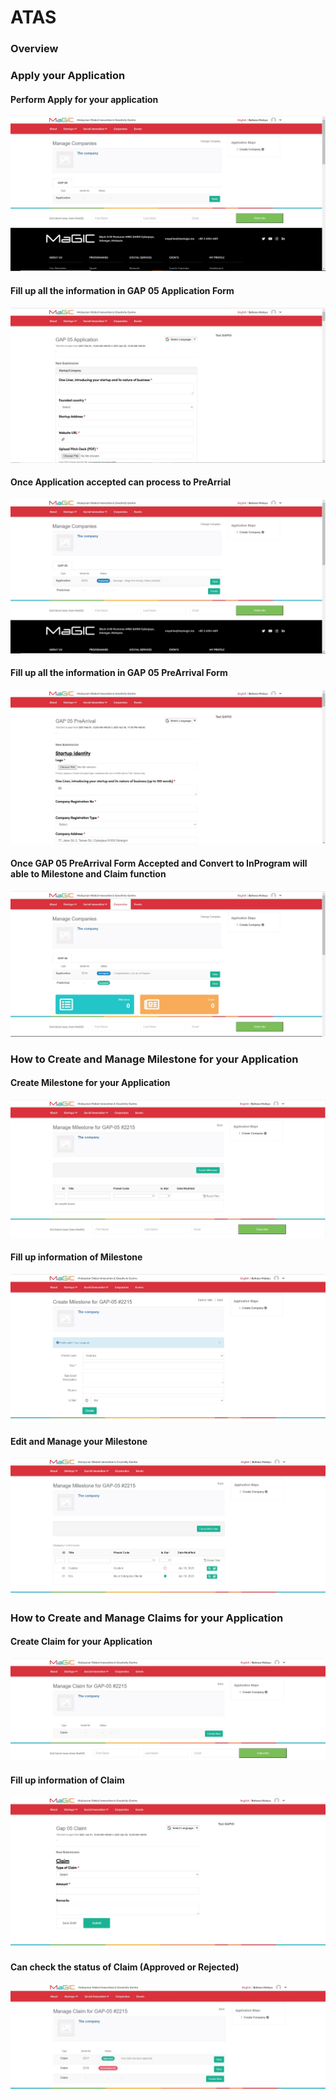 # ATAS

### Overview



### Apply your Application

#### Perform Apply for your application

![](../../.gitbook/assets/01.jpg)

#### Fill up all the information in GAP 05 Application Form

![](../../.gitbook/assets/02.jpg)

#### Once Application accepted can process to PreArrial

![](../../.gitbook/assets/03.jpg)

#### Fill up all the information in GAP 05 PreArrival Form

![](../../.gitbook/assets/04.jpg)

#### Once GAP 05 PreArrival Form Accepted and Convert to InProgram will able to Milestone and Claim function

![](../../.gitbook/assets/05.jpg)

### How to Create and Manage Milestone for your Application

#### Create Milestone for your Application

![](../../.gitbook/assets/0.jpg)

#### Fill up information of Milestone

![](../../.gitbook/assets/06.jpg)

#### Edit and Manage your Milestone

![](../../.gitbook/assets/07.jpg)

### How to Create and Manage Claims for your Application

#### Create Claim for your Application

![](../../.gitbook/assets/08.jpg)

#### Fill up information of Claim

![](../../.gitbook/assets/09.jpg)

#### Can check the status of Claim \(Approved or Rejected\)

![](../../.gitbook/assets/10.jpg)

